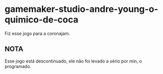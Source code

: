 # gamemaker-studio-andre-young-o-quimico-de-coca
Fiz esse jogo para a coronajam.
## NOTA
Esse jogo está descontinuado, ele não foi levado a sério por min, o programado.